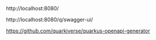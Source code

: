 http://localhost:8080/

http://localhost:8080/q/swagger-ui/

https://github.com/quarkiverse/quarkus-openapi-generator